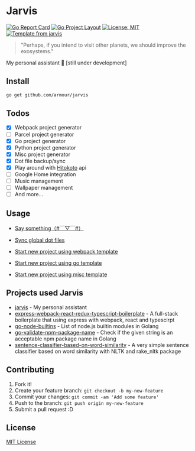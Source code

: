 # Jarvis

[![Go Report Card](https://goreportcard.com/badge/github.com/Armour/jarvis)](https://goreportcard.com/report/github.com/Armour/jarvis)
[![Go Project Layout](https://img.shields.io/badge/go-layout-blue.svg)](https://github.com/golang-standards/project-layout)
[![License: MIT](https://img.shields.io/badge/License-MIT-blue.svg)](https://opensource.org/licenses/MIT)
[![Template from jarvis](https://img.shields.io/badge/Hi-Jarvis-ff69b4.svg)](https://github.com/Armour/Jarvis)

> "Perhaps, if you intend to visit other planets, we should improve the exosystems."

My personal assistant 🤖 [still under development]

## Install

```bash
go get github.com/armour/jarvis
```

## Todos

* [x] Webpack project generator
* [ ] Parcel project generator
* [x] Go project generator
* [x] Python project generator
* [x] Misc project generator
* [x] Dot file backup/sync
* [x] Play around with [Hitokoto](https://hitokoto.cn/) api
* [ ] Google Home integration
* [ ] Music management
* [ ] Wallpaper management
* [ ] And more...

## Usage

* [Say something（#￣▽￣#）](https://asciinema.org/a/184121)

* [Sync global dot files](https://asciinema.org/a/185548)

* [Start new project using webpack template](https://asciinema.org/a/185553)

* [Start new project using go template](https://asciinema.org/a/185551)

* [Start new project using misc template](https://asciinema.org/a/185559)

## Projects used Jarvis

* [jarvis](https://github.com/Armour/jarvis) - My personal assistant
* [express-webpack-react-redux-typescript-boilerplate](https://github.com/Armour/express-webpack-react-redux-typescript-boilerplate) - A full-stack boilerplate that using express with webpack, react and typescirpt
* [go-node-builtins](https://github.com/Armour/go-node-builtins) - List of node.js builtin modules in Golang
* [go-validate-npm-package-name](https://github.com/Armour/go-validate-npm-package-name) - Check if the given string is an acceptable npm package name in Golang
* [sentence-classifier-based-on-word-similarity](https://github.com/Armour/sentence-classifier-based-on-word-similarity) - A very simple sentence classifier based on word similarity with NLTK and rake_nltk package

## Contributing

1. Fork it!
1. Create your feature branch: `git checkout -b my-new-feature`
1. Commit your changes: `git commit -am 'Add some feature'`
1. Push to the branch: `git push origin my-new-feature`
1. Submit a pull request :D

## License

[MIT License](https://github.com/Armour/jarvis/blob/master/LICENSE)

